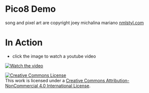 Pico8 Demo
======

song and pixel art are copyright joey michalina mariano 
[nmlstyl.com](http://www.nmlstyl.com)

# In Action

* click the image to watch a youtube video

[![Watch the video](https://lh3.googleusercontent.com/wa4hvpy6Qcz-oTZnPQie8IWfCQ4cLBq7v0CkhG0QgRh4W7udmw4e5GE97kGTsdqCA5UP-29nWwzqrV4C7acNanpuBU61Ek4frR9Rhdu4OAs57KvBV_g2PUuVUqjPhbLuIN7ae3FNwdy6HBWRJ6sZSVzPeDP14GwGRe2qEykUlQEDDBt0Lk425wevSJ18F1FR7mUtWV1hRS5BLfgfeaCUbQjPJ7iJHZ5l-VP3_YzVmOGo6HxcjVv0kMnYpcI0TA0w8I9rTdOJrJYBkEzJ4sMpdrXnLlFSMy73uoRqIv1zF9_q3BixycAukHZ0JmX1Wo1Z5uqLvb-iZK39VKVodL008r_Dy_0oMKY6r4kXW3CMNdBjUtfSsb1zpreHss6foZ7Nhd_qLvSKy6Lik9onzY5-z6Vm9ph6f9hZtluL4H9WB6CoNOSQDcyROA6eFjDIpPTl0OpZXvZfw0i6L2CVmQwZyFxo4E-2MA7M_4rSU8mclFKZHM56vG6-VJC7NlGqGzcIESQJm-X7CTHtn0AO0DlJFPT4DvM_-R2oylZmLplHMZj8j0imy-fGqtza97yZaSGBp3i-Rjy6usxFl9JIxYdZS4Y0iuI6VbrZC2cFbDCUjeMnX-T9mchmoCrtLAkr3BqxDXRvcGwQ-vDsH5xkXvEqOkYxE_e1iEfOnhVDwVRIxcqAN_v9ho_iX6tSepn67oLxiN1arL5-cwbT8TFO9A=s384-no)](https://www.youtube.com/watch?v=AMbWPLjxX1I)

<a rel="license" href="http://creativecommons.org/licenses/by-nc/4.0/"><img alt="Creative Commons License" style="border-width:0" src="https://i.creativecommons.org/l/by-nc/4.0/88x31.png" /></a><br />This work is licensed under a <a rel="license" href="http://creativecommons.org/licenses/by-nc/4.0/">Creative Commons Attribution-NonCommercial 4.0 International License</a>.
